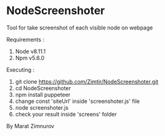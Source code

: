 # NodeScreenshoter
Tool for take screenshot of each visible node on webpage

Requirements :

1. Node v8.11.1
2. Npm v5.6.0

Executing :

1. git clone https://github.com/Zimtir/NodeScreenshoter.git
2. cd NodeScreenshoter
3. npm install puppeteer
4. change const 'siteUrl' inside 'screenshoter.js' file
5. node screenshoter.js
6. check your result inside 'screens' folder

By Marat Zimnurov
